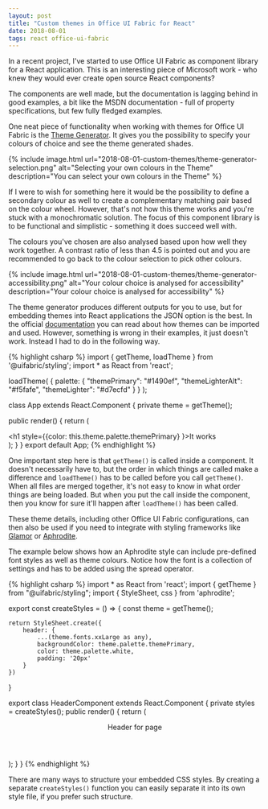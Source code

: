 ```yaml
---
layout: post
title: "Custom themes in Office UI Fabric for React"
date: 2018-08-01
tags: react office-ui-fabric
---
```

<p class="intro"><span class="dropcap">I</span>n a recent project, I've started to use Office UI Fabric as component library for a React application. This is an interesting piece of Microsoft work - who knew they would ever create open source React components?</p> 

The components are well made, but the documentation is lagging behind in good examples, a bit like the MSDN documentation - full of property specifications, but few fully fledged examples.

One neat piece of functionality when working with themes for Office UI Fabric is the [Theme Generator](https://developer.microsoft.com/en-us/fabric#/styles/themegenerator). It gives you the possibility to specify your colours of choice and see the theme generated shades.

{% 
  include image.html 
  url="2018-08-01-custom-themes/theme-generator-selection.png" 
  alt="Selecting your own colours in the Theme" 
  description="You can select your own colours in the Theme" 
%}

If I were to wish for something here it would be the possibility to define a secondary colour as well to create a complementary matching pair based on the colour wheel. However, that's not how this theme works and you're stuck with a monochromatic solution. The focus of this component library is to be functional and simplistic - something it does succeed well with.

The colours you've chosen are also analysed based upon how well they work together. A contrast ratio of less than 4.5 is pointed out and you are recommended to go back to the colour selection to pick other colours.

{% 
  include image.html 
  url="2018-08-01-custom-themes/theme-generator-accessibility.png" 
  alt="Your colour choice is analysed for accessibility" 
  description="Your colour choice is analysed for accessibility" 
%}

The theme generator produces different outputs for you to use, but for embedding themes into React applications the JSON option is the best. In the official [documentation](https://github.com/OfficeDev/office-ui-fabric-react/tree/master/packages/styling#usage-via-javascript-styling-libraries-glamor-aphrodite) you can read about how themes can be imported and used. However, something is wrong in their examples, it just doesn't work. Instead I had to do in the following way.

{% highlight csharp %}
import { getTheme, loadTheme } from '@uifabric/styling';
import * as React from 'react';

loadTheme(
  {
    palette: {
      "themePrimary": "#1490ef",
      "themeLighterAlt": "#f5fafe",
      "themeLighter": "#d7ecfd"
    }
  }
);

class App extends React.Component {
  private theme = getTheme();

  public render() {
    return (
      <div className="App">
        <h1 style={\{color: this.theme.palette.themePrimary} }>It works</h1>
      </div>
    );
  }
}
export default App;
{% endhighlight %}

One important step here is that <code class="code">getTheme()</code> is called inside a component. It doesn't necessarily have to, but the order in which things are called make a difference and <code class="code">loadTheme()</code> has to be called before you call <code class="code">getTheme()</code>. When all files are merged together, it's not easy to know in what order things are being loaded. But when you put the call inside the component, then you know for sure it'll happen after <code class="code">loadTheme()</code> has been called.

These theme details, including other Office UI Fabric configurations, can then also be used if you need to integrate with styling frameworks like [Glamor](https://github.com/threepointone/glamor) or [Aphrodite](https://github.com/Khan/aphrodite).

The example below shows how an Aphrodite style can include pre-defined font styles as well as theme colours. Notice how the font is a collection of settings and has to be added using the spread operator. 

{% highlight csharp %}
import * as React from 'react';
import { getTheme } from "@uifabric/styling";
import { StyleSheet, css } from 'aphrodite';

export const createStyles = () =>
{
    const theme = getTheme();

    return StyleSheet.create({
        header: {
            ...(theme.fonts.xxLarge as any),
            backgroundColor: theme.palette.themePrimary,
            color: theme.palette.white,
            padding: '20px'
        }
    })
}

export class HeaderComponent extends React.Component {
    private styles = createStyles();
    public render() {
        return (
            <header className={css(this.styles.header)}>
                Header for page
            </header>
        );
    }
}
{% endhighlight %}

There are many ways to structure your embedded CSS styles. By creating a separate <code class="code">createStyles()</code> function you can easily separate it into its own style file, if you prefer such structure.